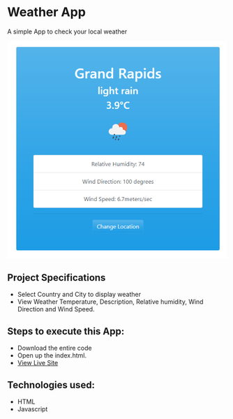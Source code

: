 # Weather App
 A simple App to check your local weather

 ![title-pic](weatherapi.png)

 ## Project Specifications
 - Select Country and City to display weather
 - View Weather Temperature, Description, Relative humidity, Wind Direction and Wind Speed.
 
 
## Steps to execute this App:
- Download the entire code 
- Open up the index.html.
- [View Live Site](https://anthonys1760.github.io/WeatherJS/)

## Technologies used: 
- HTML
- Javascript
